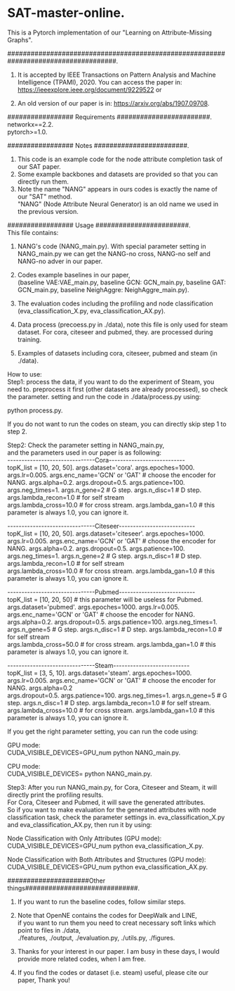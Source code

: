 # SAT-master-online. 
This is a Pytorch implementation of our "Learning on Attribute-Missing Graphs".  
 
 ####################################################################################. 
1. It is accepted by IEEE Transactions on Pattern Analysis and Machine Intelligence (TPAMI), 2020. 
You can access the paper in: https://ieeexplore.ieee.org/document/9229522 or    

2. An old version of our paper is in: https://arxiv.org/abs/1907.09708. 

################# Requirements ########################.   
networkx==2.2.   
pytorch>=1.0.   

################# Notes ########################. 
1. This code is an example code for the node attribute completion task of our SAT paper.  
2. Some example backbones and datasets are provided so that you can directly run them.  
3. Note the name "NANG" appears in ours codes is exactly the name of our "SAT" method.  
"NANG" (Node Attribute Neural Generator) is an old name we used in the previous version.  

################# Usage ########################.   
This file contains:  
1. NANG's code (NANG_main.py). 
With special parameter setting in NANG_main.py we can get the NANG-no cross, NANG-no self and NANG-no adver in our paper. 

2. Codes example baselines in our paper,  
(baseline VAE:VAE_main.py, baseline GCN: GCN_main.py, baseline GAT: GCN_main.py, baseline NeighAggre: NeighAggre_main.py). 

3. The evaluation codes including the profiling and node classification (eva_classification_X.py, eva_classification_AX.py). 

4. Data process (precoess.py in ./data), note this file is only used for steam dataset. For cora, citeseer and pubmed, they. 
are processed during training.  

5. Examples of datasets including cora, citeseer, pubmed and steam (in ./data). 

How to use:  
Step1: process the data, if you want to do the experiment of Steam, you need to. 
preprocess it first (other datasets are already processed), so check the parameter. 
setting and run the code in ./data/process.py using:  

python process.py. 

If you do not want to run the codes on steam, you can directly skip step 1 to step 2.  

Step2: Check the parameter setting in NANG_main.py,   
and the parameters used in our paper is as following:  
-------------------------------Cora---------------------------  
topK_list = [10, 20, 50]. 
args.dataset='cora'. 
args.epoches=1000. 
args.lr=0.005. 
args.enc_name='GCN' or 'GAT' # choose the encoder for NANG. 
args.alpha=0.2. 
args.dropout=0.5. 
args.patience=100. 
args.neg_times=1. 
args.n_gene=2  # G step. 
args.n_disc=1  # D step. 
args.lambda_recon=1.0  # for self stream  
args.lambda_cross=10.0 # for cross stream. 
args.lambda_gan=1.0   # this parameter is always 1.0, you can ignore it. 

-------------------------------Citeseer---------------------------  
topK_list = [10, 20, 50]. 
args.dataset='citeseer'. 
args.epoches=1000. 
args.lr=0.005. 
args.enc_name='GCN' or 'GAT' # choose the encoder for NANG. 
args.alpha=0.2. 
args.dropout=0.5. 
args.patience=100. 
args.neg_times=1. 
args.n_gene=2  # G step. 
args.n_disc=1  # D step. 
args.lambda_recon=1.0  # for self stream    
args.lambda_cross=10.0 # for cross stream. 
args.lambda_gan=1.0   # this parameter is always 1.0, you can ignore it. 

-------------------------------Pubmed---------------------------  
topK_list = [10, 20, 50] # this parameter will be useless for Pubmed. 
args.dataset='pubmed'. 
args.epoches=1000. 
args.lr=0.005. 
args.enc_name='GCN' or 'GAT' # choose the encoder for NANG. 
args.alpha=0.2. 
args.dropout=0.5. 
args.patience=100. 
args.neg_times=1. 
args.n_gene=5  # G step. 
args.n_disc=1  # D step. 
args.lambda_recon=1.0  # for self stream  
args.lambda_cross=50.0 # for cross stream. 
args.lambda_gan=1.0   # this parameter is always 1.0, you can ignore it. 

-------------------------------Steam---------------------------  
topK_list = [3, 5, 10]. 
args.dataset='steam'. 
args.epoches=1000. 
args.lr=0.005. 
args.enc_name='GCN' or 'GAT' # choose the encoder for NANG. 
args.alpha=0.2  
args.dropout=0.5. 
args.patience=100. 
args.neg_times=1. 
args.n_gene=5  # G step. 
args.n_disc=1  # D step. 
args.lambda_recon=1.0  # for self stream. 
args.lambda_cross=10.0 # for cross stream. 
args.lambda_gan=1.0   # this parameter is always 1.0, you can ignore it. 

If you get the right parameter setting, you can run the code using:  

GPU mode:  
CUDA_VISIBLE_DEVICES=GPU_num python NANG_main.py.  

CPU mode:  
CUDA_VISIBLE_DEVICES=<space> python NANG_main.py. 

Step3: After you run NANG_main.py, for Cora, Citeseer and Steam, it will directly print the profiling results.  
For Cora, Citeseer and Pubmed, it will save the generated attributes.  
So if you want to make evaluation for the generated attributes with node classification task, check the parameter settings in. 
eva_classification_X.py and eva_classification_AX.py, then run it by using:  

Node Classification with Only Attributes (GPU mode):  
CUDA_VISIBLE_DEVICES=GPU_num python eva_classification_X.py. 

Node Classification with Both Attributes and Structures (GPU mode):  
CUDA_VISIBLE_DEVICES=GPU_num python eva_classification_AX.py. 

#####################Other things#############################. 
1. If you want to run the baseline codes, follow similar steps.  

2. Note that OpenNE contains the codes for DeepWalk and LINE,   
if you want to run them you need to creat necessary soft links which point to files in ./data,   
./features, ./output, ./evaluation.py, ./utils.py, ./figures. 

3. Thanks for your interest in our paper. I am busy in these days, I would provide more related codes, when I am free.    

4. If you find the codes or dataset (i.e. steam) useful, please cite our paper, Thank you!  
